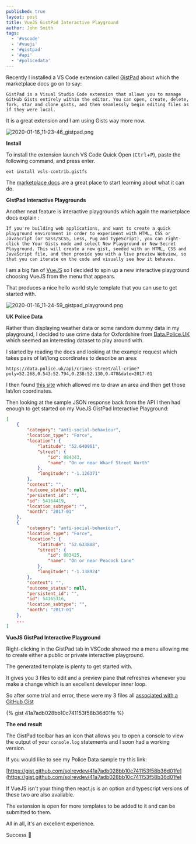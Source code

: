 ```yaml
---
published: true
layout: post
title: VueJS GistPad Interactive Playground
author: John Smith
tags:
  - '#vscode'
  - '#vuejs'
  - '#gistpad'
  - '#api'
  - '#policedata'
---
```

Recently I installed a VS Code extension called [GistPad](https://marketplace.visualstudio.com/items?itemName=vsls-contrib.gistfs) about which the marketplace docs go on to say:

	GistPad is a Visual Studio Code extension that allows you to manage GitHub Gists entirely within the editor. You can open, create, delete, fork, star and clone gists, and then seamlessly begin editing files as if they were local.

It is a great extension and I am using Gists way more now. 

![2020-01-16_11-23-46_gistpad.png]({{site.baseurl}}/media/2020-01-16_11-23-46_gistpad.png)


**Install**

To install the extension launch VS Code Quick Open (<kbd>Ctrl</kbd>+<kbd>P</kbd>), paste the following command, and press enter.

`ext install vsls-contrib.gistfs`

The [marketplace docs](https://marketplace.visualstudio.com/items?itemName=vsls-contrib.gistfs) are a great place to start learning about what it can do.

**GistPad Interactive Playgrounds**

Another neat feature is interactive playgrounds which again the marketplace docs explain :

	If you're building web applications, and want to create a quick playground environment in order to experiment with HTML, CSS or JavaScript (or Sass/SCSS, Less, Pug and TypeScript), you can right-click the Your Gists node and select New Playground or New Secret Playground. This will create a new gist, seeded with an HTML, CSS and JavaScript file, and then provide you with a live preview Webview, so that you can iterate on the code and visually see how it behaves.

I am a big fan of [VueJS](https://vuejs.org) so I decided to spin up a new interactive playground choosing VueJS from the menu that appears.

That produces a nice hello world style template that you can use to get started with.

![2020-01-16_11-24-59_gistpad_playground.png]({{site.baseurl}}/media/2020-01-16_11-24-59_gistpad_playground.png)

**UK Police Data**

Rather than displaying weather data or some random dummy data in my playground, I decided to use crime data for Oxfordshire from [Data.Police.UK](https://data.police.uk/docs/) which seemed an interesting dataset to play around with.

I started by reading the docs and looking at the example request which takes pairs of lat/long coordinates to describe an area:

`https://data.police.uk/api/crimes-street/all-crime?poly=52.268,0.543:52.794,0.238:52.130,0.478&date=2017-01`

I then found [this site](https://www.doogal.co.uk/polylines.php) which allowed me to draw an area and then get those lat/lon coordinates.

Then looking at the sample JSON response back from the API I then had enough to get started on my VueJS GistPad Interactive Playground:

```json
[
    {
        "category": "anti-social-behaviour",
        "location_type": "Force",
        "location": {
            "latitude": "52.640961",
            "street": {
                "id": 884343,
                "name": "On or near Wharf Street North"
            },
            "longitude": "-1.126371"
        },
        "context": "",
        "outcome_status": null,
        "persistent_id": "",
        "id": 54164419,
        "location_subtype": "",
        "month": "2017-01"
    },
    {
        "category": "anti-social-behaviour",
        "location_type": "Force",
        "location": {
            "latitude": "52.633888",
            "street": {
                "id": 883425,
                "name": "On or near Peacock Lane"
            },
            "longitude": "-1.138924"
        },
        "context": "",
        "outcome_status": null,
        "persistent_id": "",
        "id": 54165316,
        "location_subtype": "",
        "month": "2017-01"
    },
    ...
]
```

**VueJS GistPad Interactive Playground**

Right-clicking in the GistPad tab in VSCode showed me a menu allowing me to create either a public or private interactive playground.

The generated template is plenty to get started with.

It gives you 3 files to edit and a preview pane that refreshes whenever you make a change which is an excellent developer inner loop.

So after some trial and error, these were my 3 files all [associated with a GitHub Gist](https://gist.github.com/solrevdev/41a7adb028bb10c741153f58b36d01fe)

{% gist 41a7adb028bb10c741153f58b36d01fe %}


**The end result**

The GistPad toolbar has an icon that allows you to open a console to view the output of your `console.log` statements and I soon had a working version.

If you would like to see my Police Data sample try this link:

[https://gist.github.com/solrevdev/41a7adb028bb10c741153f58b36d01fe](https://gist.github.com/solrevdev/41a7adb028bb10c741153f58b36d01fe)


If VueJS isn't your thing then react.js is an option and typescript versions of these two are also available.  

The extension is open for more templates to be added to it and can be submitted to them.

All in all, it's an excellent experience.

Success 🎉
